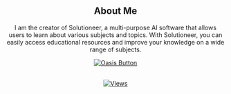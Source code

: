 <div align="center">

<br>

## About Me

I am the creator of Solutioneer, a multi-purpose AI software that allows users to learn about various subjects and topics. With Solutioneer, you can easily access educational resources and improve your knowledge on a wide range of subjects. 
<br>
  
[![Oasis Button](https://img.shields.io/badge/Solutioneer-Learn%20More-blue?style=for-the-badge)](https://discord.gg/rHF4J89q64)
<br>
<br>
  
[![Views](https://komarev.com/ghpvc/?username=AntisocialProgramming&label=Views&color=brightgreen&style=flat-square)](https://github.com/Valenity)
<br>
</div>

